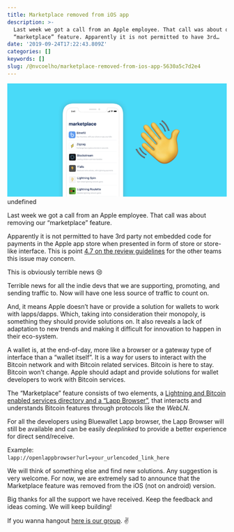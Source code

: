 ```yaml
---
title: Marketplace removed from iOS app
description: >-
  Last week we got a call from an Apple employee. That call was about our
  “marketplace” feature. Apparently it is not permitted to have 3rd…
date: '2019-09-24T17:22:43.809Z'
categories: []
keywords: []
slug: /@nvcoelho/marketplace-removed-from-ios-app-5630a5c7d2e4
---
```


![](/_posts/img/1__0AjNYIYaPUiDuS5OVtcS6g.png)
undefined

Last week we got a call from an Apple employee. That call was about removing our “marketplace” feature.

Apparently it is not permitted to have 3rd party not embedded code for payments in the Apple app store when presented in form of store or store-like interface. This is point [4.7 on the review guidelines](https://developer.apple.com/app-store/review/guidelines/) for the other teams this issue may concern.

This is obviously terrible news 😢

Terrible news for all the indie devs that we are supporting, promoting, and sending traffic to. Now will have one less source of traffic to count on.

And, it means Apple doesn’t have or provide a solution for wallets to work with lapps/dapps. Which, taking into consideration their monopoly, is something they should provide solutions on. It also reveals a lack of adaptation to new trends and making it difficult for innovation to happen in their eco-system.

A wallet is, at the end-of-day, more like a browser or a gateway type of interface than a “wallet itself”. It is a way for users to interact with the Bitcoin network and with Bitcoin related services. Bitcoin is here to stay. Bitcoin won’t change. Apple should adapt and provide solutions for wallet developers to work with Bitcoin services.

The “Marketplace” feature consists of two elements, a [Lightning and Bitcoin enabled services directory and a “Lapp Browser”](https://bluewallet.io/lapps), that interacts and understands Bitcoin features through protocols like the _WebLN_.

For all the developers using Bluewallet Lapp browser, the Lapp Browser will still be available and can be easily _deeplinked_ to provide a better experience for direct send/receive.

Example:  
`lapp://openlappbrowser?url=your_urlencoded_link_here`

We will think of something else and find new solutions. Any suggestion is very welcome. For now, we are extremely sad to announce that the Marketplace feature was removed from the iOS (not on android) version.

Big thanks for all the support we have received. Keep the feedback and ideas coming. We will keep building!

If you wanna hangout [here is our group](https://t.me/bluewallet). ✌️